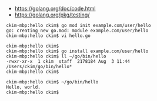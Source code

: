 

- https://golang.org/doc/code.html
- https://golang.org/pkg/testing/

```
ckim-mbp:hello ckim$ go mod init example.com/user/hello
go: creating new go.mod: module example.com/user/hello
ckim-mbp:hello ckim$ vi hello.go

ckim-mbp:hello ckim$ 
ckim-mbp:hello ckim$ go install example.com/user/hello
ckim-mbp:hello ckim$ ll ~/go/bin/hello 
-rwxr-xr-x  1 ckim  staff  2178184 Aug  3 11:44 /Users/ckim/go/bin/hello*
ckim-mbp:hello ckim$ 
```

```
ckim-mbp:hello ckim$ ~/go/bin/hello 
Hello, world.
ckim-mbp:hello ckim$ 
```

